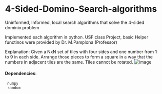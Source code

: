 # 4-Sided-Domino-Search-algorithms  
Uninformed, Informed, local search algorithms that solve the 4-sided dominio problem  

Implemented each algorithm in python. USF class Project, basic Helper functinos were provided by Dr. M.Pamplona (Professor)  


Explanation: 
Given a NxN set of tiles with four sides and one number from 1 to 9 in each side. 
Arrange those pieces to form a square in a way that the numbers in adjacent tiles are the same. Tiles cannot be rotated.
![image](https://user-images.githubusercontent.com/64340009/161898039-8d6c07ab-46c0-45bf-ac1b-12595810959f.png)  
  
#### Dependencies:
     numpy
     random

